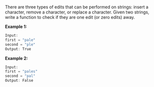 There are three types of edits that can be performed on strings: insert a character, remove a character, or replace a character. Given two strings, write a function to check if they are one edit (or zero edits) away.

 
**Example 1:**
```cpp
Input: 
first = "pale"
second = "ple"
Output: True
```
**Example 2:**
```cpp
Input: 
first = "pales"
second = "pal"
Output: False
```


